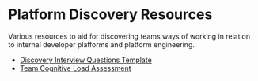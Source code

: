 # Platform Discovery Resources

Various resources to aid for discovering teams ways of working in relation to internal developer platforms and platform engineering.

* [Discovery Interview Questions Template](discovery-interview-questions.md)
* [Team Cognitive Load Assessment](https://github.com/TeamTopologies/Team-Cognitive-Load-Assessment)